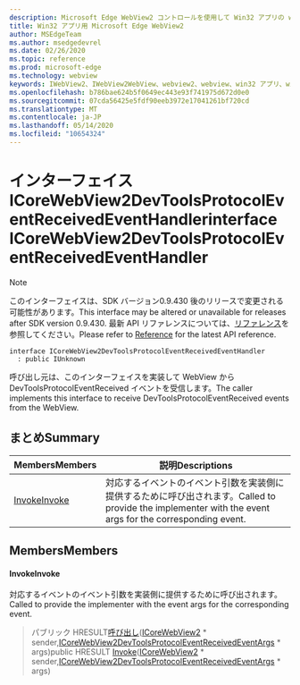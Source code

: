 ```yaml
---
description: Microsoft Edge WebView2 コントロールを使用して Win32 アプリの web コンテンツをホストする
title: Win32 アプリ用 Microsoft Edge WebView2
author: MSEdgeTeam
ms.author: msedgedevrel
ms.date: 02/26/2020
ms.topic: reference
ms.prod: microsoft-edge
ms.technology: webview
keywords: IWebView2、IWebView2WebView、webview2、webview、win32 アプリ、win32、edge、ICoreWebView2、ICoreWebView2Host、browser control、edge html
ms.openlocfilehash: b786bae624b5f0649ec443e93f741975d672d0e0
ms.sourcegitcommit: 07cda56425e5fdf90eeb3972e17041261bf720cd
ms.translationtype: MT
ms.contentlocale: ja-JP
ms.lasthandoff: 05/14/2020
ms.locfileid: "10654324"
---
```

# <span data-ttu-id="4e4e3-104">インターフェイス ICoreWebView2DevToolsProtocolEventReceivedEventHandler</span><span class="sxs-lookup"><span data-stu-id="4e4e3-104">interface ICoreWebView2DevToolsProtocolEventReceivedEventHandler</span></span> 

> [!NOTE]
> <span data-ttu-id="4e4e3-105">このインターフェイスは、SDK バージョン0.9.430 後のリリースで変更される可能性があります。</span><span class="sxs-lookup"><span data-stu-id="4e4e3-105">This interface may be altered or unavailable for releases after SDK version 0.9.430.</span></span> <span data-ttu-id="4e4e3-106">最新 API リファレンスについては、[リファレンス](../../../webview2-api-reference.md)を参照してください。</span><span class="sxs-lookup"><span data-stu-id="4e4e3-106">Please refer to [Reference](../../../webview2-api-reference.md) for the latest API reference.</span></span>

```
interface ICoreWebView2DevToolsProtocolEventReceivedEventHandler
  : public IUnknown
```

<span data-ttu-id="4e4e3-107">呼び出し元は、このインターフェイスを実装して WebView から DevToolsProtocolEventReceived イベントを受信します。</span><span class="sxs-lookup"><span data-stu-id="4e4e3-107">The caller implements this interface to receive DevToolsProtocolEventReceived events from the WebView.</span></span>

## <span data-ttu-id="4e4e3-108">まとめ</span><span class="sxs-lookup"><span data-stu-id="4e4e3-108">Summary</span></span>

 <span data-ttu-id="4e4e3-109">Members</span><span class="sxs-lookup"><span data-stu-id="4e4e3-109">Members</span></span>                        | <span data-ttu-id="4e4e3-110">説明</span><span class="sxs-lookup"><span data-stu-id="4e4e3-110">Descriptions</span></span>
--------------------------------|---------------------------------------------
[<span data-ttu-id="4e4e3-111">Invoke</span><span class="sxs-lookup"><span data-stu-id="4e4e3-111">Invoke</span></span>](#invoke) | <span data-ttu-id="4e4e3-112">対応するイベントのイベント引数を実装側に提供するために呼び出されます。</span><span class="sxs-lookup"><span data-stu-id="4e4e3-112">Called to provide the implementer with the event args for the corresponding event.</span></span>

## <span data-ttu-id="4e4e3-113">Members</span><span class="sxs-lookup"><span data-stu-id="4e4e3-113">Members</span></span>

#### <span data-ttu-id="4e4e3-114">Invoke</span><span class="sxs-lookup"><span data-stu-id="4e4e3-114">Invoke</span></span> 

<span data-ttu-id="4e4e3-115">対応するイベントのイベント引数を実装側に提供するために呼び出されます。</span><span class="sxs-lookup"><span data-stu-id="4e4e3-115">Called to provide the implementer with the event args for the corresponding event.</span></span>

> <span data-ttu-id="4e4e3-116">パブリック HRESULT[呼び出し](#invoke)([ICoreWebView2](ICoreWebView2.md) \* sender,[ICoreWebView2DevToolsProtocolEventReceivedEventArgs](ICoreWebView2DevToolsProtocolEventReceivedEventArgs.md) \* args)</span><span class="sxs-lookup"><span data-stu-id="4e4e3-116">public HRESULT [Invoke](#invoke)([ICoreWebView2](ICoreWebView2.md) \* sender,[ICoreWebView2DevToolsProtocolEventReceivedEventArgs](ICoreWebView2DevToolsProtocolEventReceivedEventArgs.md) \* args)</span></span>

